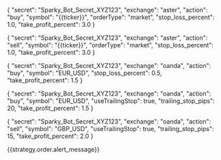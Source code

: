 {
  "secret": "Sparky_Bot_Secret_XYZ123",
  "exchange": "aster",
  "action": "buy",
  "symbol": "{{ticker}}",
  "orderType": "market",
  "stop_loss_percent": 1.0,
  "take_profit_percent": 3.0
}

{
  "secret": "Sparky_Bot_Secret_XYZ123",
  "exchange": "aster",
  "action": "sell",
  "symbol": "{{ticker}}",
  "orderType": "market",
  "stop_loss_percent": 1.0,
  "take_profit_percent": 3.0
}



{
  "secret": "Sparky_Bot_Secret_XYZ123",
  "exchange": "oanda",
  "action": "buy",
  "symbol": "EUR_USD",
  "stop_loss_percent": 0.5,
  "take_profit_percent": 1.5
}

{
  "secret": "Sparky_Bot_Secret_XYZ123",
  "exchange": "oanda",
  "action": "buy",
  "symbol": "EUR_USD",
  "useTrailingStop": true,
  "trailing_stop_pips": 20,
  "take_profit_percent": 1.5
}

{
  "secret": "Sparky_Bot_Secret_XYZ123",
  "exchange": "oanda",
  "action": "sell",
  "symbol": "GBP_USD",
  "useTrailingStop": true,
  "trailing_stop_pips": 15,
  "take_profit_percent": 2.0
}

{{strategy.order.alert_message}}

